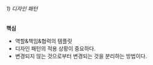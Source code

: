 

###### 1) 디자인 패턴

**핵심**
+ 역할&책임&협력의 템플릿
+ 디자인 패턴의 적용 상황이 중요하다.
+ 변경되지 않는 것으로부터 변경되는 것을 분리하는 방법이다.

